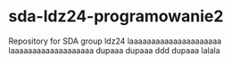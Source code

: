 # sda-ldz24-programowanie2
Repository for SDA group ldz24
laaaaaaaaaaaaaaaaaaaaa laaaaaaaaaaaaaaaaaaa
dupaaa dupaaa ddd dupaaa lalala
